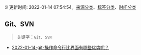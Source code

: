 :alarm_clock: 更新时间: 2022-01-14 07:54:54。[来源分类](../README.md)、[标签分类](../TAGS.md)、[时间分类](../TIMELINE.md)

## Git、SVN


> 关键字：`Git`、`SVN`



- [2022-01-14-git-操作命令行比界面有哪些优势呢？](https://www.v2ex.com/t/828253) 